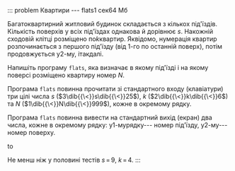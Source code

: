 ::: problem
Квартири --- flats1 сек64 Мб

Багатоквартирний житловий будинок складається з кількох під'їздів.
Кількість поверхів у всіх під'їздах однакова й дорівнює $s$. Накожній
сходовій клітці розміщено по$k$квартир. Яквідомо, нумерація квартир
розпочинається з першого під'їзду (від 1-го по останній поверх), потім
продовжується у2-му, ітакдалі.

Напишіть програму `flats`, яка визначає в якому під'їзді і на якому
поверсі розміщено квартиру номер $N$.

Програма `flats` повинна прочитати зі стандартного входу (клавіатури)
три цілі числа $s$ ($3\dib{{\<}}s\dib{{\<}}25$), $k$
($2\dib{{\<}}k\dib{{\<}}6$) та $N$ ($1\dib{{\<}}N\dib{{\<}}999$), кожне
в окремому рядку.

Програма `flats` повинна вивести на стандартний вихід (екран) два числа,
кожне в окремому рядку: у1-мурядку--- номер під'їзду, у2-му--- номер
поверху.

to

Не менш ніж у половині тестів ${s\,{=}\,9}$, ${k\,{=}\,4}$.
:::
